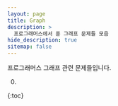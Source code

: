 ```yaml
---
layout: page
title: Graph
description: >
  프로그래머스에서 푼 그래프 문제들 모음
hide_description: true
sitemap: false
---
```

프로그래머스 그래프 관련 문제들입니다.

0. 
{:toc}

